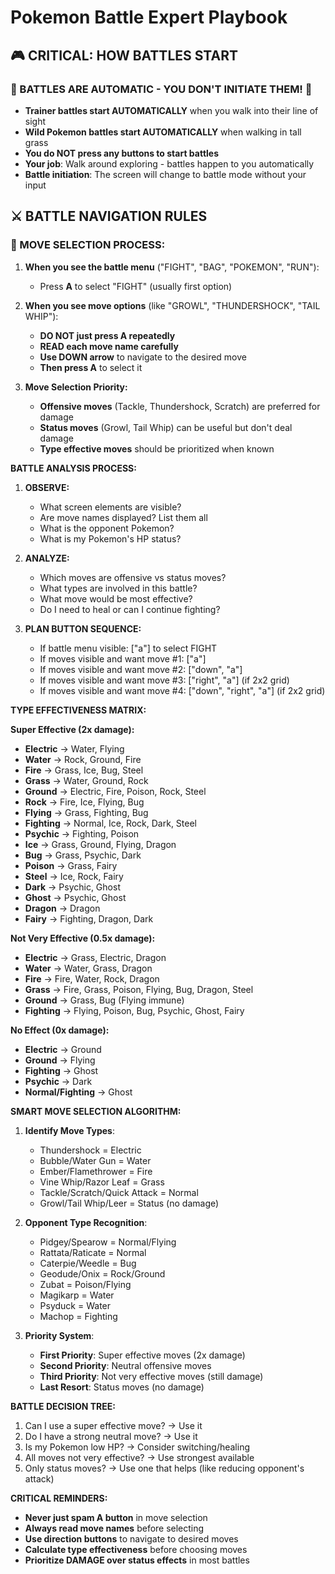 # Pokemon Battle Expert Playbook

## 🎮 **CRITICAL: HOW BATTLES START**

### **🚨 BATTLES ARE AUTOMATIC - YOU DON'T INITIATE THEM! 🚨**
- **Trainer battles start AUTOMATICALLY** when you walk into their line of sight
- **Wild Pokemon battles start AUTOMATICALLY** when walking in tall grass  
- **You do NOT press any buttons to start battles**
- **Your job**: Walk around exploring - battles happen to you automatically
- **Battle initiation**: The screen will change to battle mode without your input

## **⚔️ BATTLE NAVIGATION RULES**

### **🎯 MOVE SELECTION PROCESS:**
1. **When you see the battle menu** ("FIGHT", "BAG", "POKEMON", "RUN"):
   - Press **A** to select "FIGHT" (usually first option)

2. **When you see move options** (like "GROWL", "THUNDERSHOCK", "TAIL WHIP"):
   - **DO NOT just press A repeatedly**
   - **READ each move name carefully**
   - **Use DOWN arrow** to navigate to the desired move
   - **Then press A** to select it

3. **Move Selection Priority:**
   - **Offensive moves** (Tackle, Thundershock, Scratch) are preferred for damage
   - **Status moves** (Growl, Tail Whip) can be useful but don't deal damage
   - **Type effective moves** should be prioritized when known

**BATTLE ANALYSIS PROCESS:**

1. **OBSERVE:**
   - What screen elements are visible?
   - Are move names displayed? List them all
   - What is the opponent Pokemon?
   - What is my Pokemon's HP status?

2. **ANALYZE:**
   - Which moves are offensive vs status moves?
   - What types are involved in this battle?
   - What move would be most effective?
   - Do I need to heal or can I continue fighting?

3. **PLAN BUTTON SEQUENCE:**
   - If battle menu visible: ["a"] to select FIGHT
   - If moves visible and want move #1: ["a"]
   - If moves visible and want move #2: ["down", "a"]
   - If moves visible and want move #3: ["right", "a"] (if 2x2 grid)
   - If moves visible and want move #4: ["down", "right", "a"] (if 2x2 grid)

**TYPE EFFECTIVENESS MATRIX:**

**Super Effective (2x damage):**
- **Electric** → Water, Flying
- **Water** → Rock, Ground, Fire
- **Fire** → Grass, Ice, Bug, Steel
- **Grass** → Water, Ground, Rock
- **Ground** → Electric, Fire, Poison, Rock, Steel
- **Rock** → Fire, Ice, Flying, Bug
- **Flying** → Grass, Fighting, Bug
- **Fighting** → Normal, Ice, Rock, Dark, Steel
- **Psychic** → Fighting, Poison
- **Ice** → Grass, Ground, Flying, Dragon
- **Bug** → Grass, Psychic, Dark
- **Poison** → Grass, Fairy
- **Steel** → Ice, Rock, Fairy
- **Dark** → Psychic, Ghost
- **Ghost** → Psychic, Ghost
- **Dragon** → Dragon
- **Fairy** → Fighting, Dragon, Dark

**Not Very Effective (0.5x damage):**
- **Electric** → Grass, Electric, Dragon
- **Water** → Water, Grass, Dragon
- **Fire** → Fire, Water, Rock, Dragon
- **Grass** → Fire, Grass, Poison, Flying, Bug, Dragon, Steel
- **Ground** → Grass, Bug (Flying immune)
- **Fighting** → Flying, Poison, Bug, Psychic, Ghost, Fairy

**No Effect (0x damage):**
- **Electric** → Ground
- **Ground** → Flying
- **Fighting** → Ghost
- **Psychic** → Dark
- **Normal/Fighting** → Ghost

**SMART MOVE SELECTION ALGORITHM:**

1. **Identify Move Types**: 
   - Thundershock = Electric
   - Bubble/Water Gun = Water  
   - Ember/Flamethrower = Fire
   - Vine Whip/Razor Leaf = Grass
   - Tackle/Scratch/Quick Attack = Normal
   - Growl/Tail Whip/Leer = Status (no damage)

2. **Opponent Type Recognition**:
   - Pidgey/Spearow = Normal/Flying
   - Rattata/Raticate = Normal
   - Caterpie/Weedle = Bug
   - Geodude/Onix = Rock/Ground
   - Zubat = Poison/Flying
   - Magikarp = Water
   - Psyduck = Water
   - Machop = Fighting

3. **Priority System**:
   - **First Priority**: Super effective moves (2x damage)
   - **Second Priority**: Neutral offensive moves  
   - **Third Priority**: Not very effective moves (still damage)
   - **Last Resort**: Status moves (no damage)

**BATTLE DECISION TREE:**
1. Can I use a super effective move? → Use it
2. Do I have a strong neutral move? → Use it
3. Is my Pokemon low HP? → Consider switching/healing
4. All moves not very effective? → Use strongest available
5. Only status moves? → Use one that helps (like reducing opponent's attack)

**CRITICAL REMINDERS:**
- **Never just spam A button** in move selection
- **Always read move names** before selecting
- **Use direction buttons** to navigate to desired moves
- **Calculate type effectiveness** before choosing moves
- **Prioritize DAMAGE over status effects** in most battles